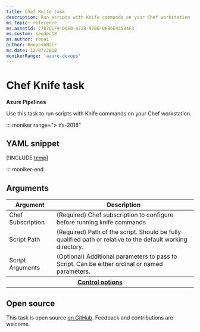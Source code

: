 ```yaml
---
title: Chef Knife task
description: Run scripts with Knife commands on your Chef workstation
ms.topic: reference
ms.assetid: C7B7CCF9-D6E0-472B-97BB-06B6E43504F3
ms.custom: seodec18
ms.author: ronai
author: RoopeshNair
ms.date: 12/07/2018
monikerRange: 'azure-devops'
---
```


# Chef Knife task

**Azure Pipelines**

Use this task to run scripts with Knife commands on your Chef workstation.

::: moniker range="> tfs-2018"

## YAML snippet

[!INCLUDE [temp](../includes/yaml/ChefKnifeV1.md)]

::: moniker-end

## Arguments

<table><thead><tr><th>Argument</th><th>Description</th></tr></thead>
<tr><td>Chef Subscription</td><td>(Required) Chef subscription to configure before running knife commands</td></tr>
<tr><td>Script Path</td><td>(Required) Path of the script. Should be fully qualified path or relative to the default working directory.</td></tr>
<tr><td>Script Arguments</td><td>(Optional) Additional parameters to pass to Script.  Can be either ordinal or named parameters.</td></tr>


<tr>
<th style="text-align: center" colspan="2"><a href="~/pipelines/process/tasks.md#controloptions" data-raw-source="[Control options](../../process/tasks.md#controloptions)">Control options</a></th>
</tr>

</table>

## Open source

This task is open source [on GitHub](https://github.com/Microsoft/azure-pipelines-tasks). Feedback and contributions are welcome.
